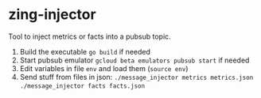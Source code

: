 # zing-injector
Tool to inject metrics or facts into a pubsub topic.
1) Build the executable `go build` if needed
2) Start pubsub emulator `gcloud beta emulators pubsub start` if needed
3) Edit variables in file `env` and load them (`source env`)
4) Send stuff from files in json:
    `./message_injector metrics metrics.json`
    `./message_injector facts facts.json`